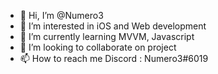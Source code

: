 - 👋 Hi, I’m @Numero3
- 👀 I’m interested in iOS and Web development
- 🌱 I’m currently learning MVVM, Javascript
- 💞️ I’m looking to collaborate on project
- 📫 How to reach me Discord : Numero3#6019

<!---
Numero333/Numero333 is a ✨ special ✨ repository because its `README.md` (this file) appears on your GitHub profile.
You can click the Preview link to take a look at your changes.
--->
